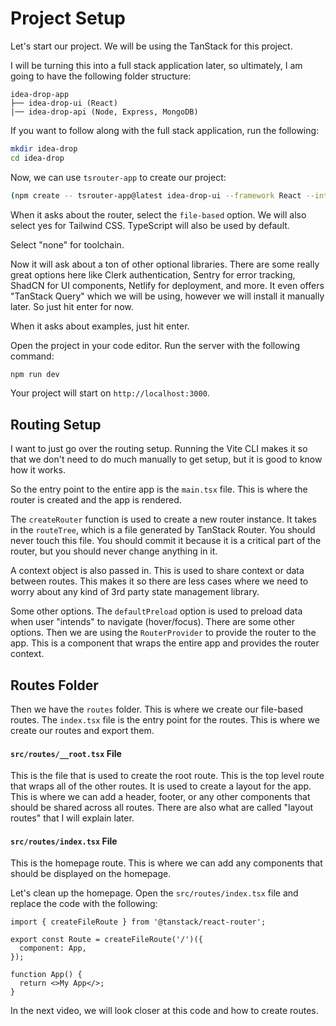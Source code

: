 # Project Setup

Let's start our project. We will be using the TanStack for this project.

I will be turning this into a full stack application later, so ultimately, I am going to have the following folder structure:

```
idea-drop-app
├── idea-drop-ui (React)
|── idea-drop-api (Node, Express, MongoDB)
```

If you want to follow along with the full stack application, run the following:

```bash
mkdir idea-drop
cd idea-drop
```

Now, we can use `tsrouter-app` to create our project:

```bash
(npm create -- tsrouter-app@latest idea-drop-ui --framework React --interactive)
```

When it asks about the router, select the `file-based` option. We will also select yes for Tailwind CSS. TypeScript will also be used by default.

Select "none" for toolchain.

Now it will ask about a ton of other optional libraries. There are some really great options here like Clerk authentication, Sentry for error tracking, ShadCN for UI components, Netlify for deployment, and more. It even offers "TanStack Query" which we will be using, however we will install it manually later. So just hit enter for now.

When it asks about examples, just hit enter.

Open the project in your code editor. Run the server with the following command:

```bash
npm run dev
```

Your project will start on `http://localhost:3000`.

## Routing Setup

I want to just go over the routing setup. Running the Vite CLI makes it so that we don't need to do much manually to get setup, but it is good to know how it works.

So the entry point to the entire app is the `main.tsx` file. This is where the router is created and the app is rendered.

The `createRouter` function is used to create a new router instance. It takes in the `routeTree`, which is a file generated by TanStack Router. You should never touch this file. You should commit it because it is a critical part of the router, but you should never change anything in it.

A context object is also passed in. This is used to share context or data between routes. This makes it so there are less cases where we need to worry about any kind of 3rd party state management library.

Some other options. The `defaultPreload` option is used to preload data when user "intends" to navigate (hover/focus). There are some other options. Then we are using the `RouterProvider` to provide the router to the app. This is a component that wraps the entire app and provides the router context.

## Routes Folder

Then we have the `routes` folder. This is where we create our file-based routes. The `index.tsx` file is the entry point for the routes. This is where we create our routes and export them.

#### `src/routes/__root.tsx` File

This is the file that is used to create the root route. This is the top level route that wraps all of the other routes. It is used to create a layout for the app. This is where we can add a header, footer, or any other components that should be shared across all routes. There are also what are called "layout routes" that I will explain later.

#### `src/routes/index.tsx` File

This is the homepage route. This is where we can add any components that should be displayed on the homepage.

Let's clean up the homepage. Open the `src/routes/index.tsx` file and replace the code with the following:

```tsx
import { createFileRoute } from '@tanstack/react-router';

export const Route = createFileRoute('/')({
  component: App,
});

function App() {
  return <>My App</>;
}
```

In the next video, we will look closer at this code and how to create routes.
